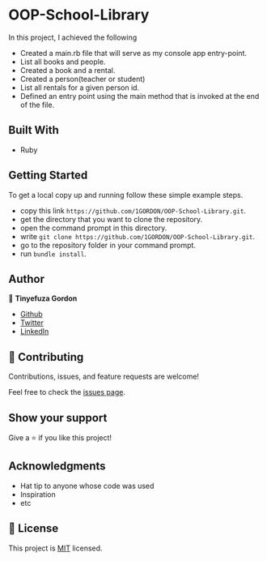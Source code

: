 # OOP-School-Library

In this project, I achieved the following
- Created a main.rb file that will serve as my console app entry-point.
- List all books and people.
- Created a book and a rental.
- Created a person(teacher or student)
- List all rentals for a given person id.
- Defined an entry point using the main method that is invoked at the end of the file.

## Built With

- Ruby


## Getting Started

To get a local copy up and running follow these simple example steps.

- copy this link `https://github.com/1GORDON/OOP-School-Library.git`.
- get the directory that you want to clone the repository.
- open the command prompt in this directory.
- write `git clone https://github.com/1GORDON/OOP-School-Library.git`.
- go to the repository folder in your command prompt.
- run `bundle install`.

## Author

👤 **Tinyefuza Gordon**

- [Github](https://github.com/1GORDON)
- [Twitter](https://twitter.com/TinyefuzaG)
- [LinkedIn](https://www.linkedin.com/in/tinyefuza-gordon/)
## 🤝 Contributing

Contributions, issues, and feature requests are welcome!

Feel free to check the [issues page](../../issues/).

## Show your support

Give a ⭐️ if you like this project!

## Acknowledgments

- Hat tip to anyone whose code was used
- Inspiration
- etc

## 📝 License

This project is [MIT](./MIT.md) licensed.
